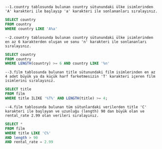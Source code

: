 `--1.country tablosunda bulunan country sütunundaki ülke isimlerinden 'A' karakteri ile başlayıp 'a' karakteri ile sonlananları sıralayınız.`
```SQL
SELECT country
FROM country
WHERE country LIKE 'A%a'
```

`--2.country tablosunda bulunan country sütunundaki ülke isimlerinden en az 6 karakterden oluşan ve sonu 'n' karakteri ile sonlananları sıralayınız.`
```SQL
SELECT country
FROM country
WHERE LENGTH(country) >= 6 AND country LIKE '%n'
```

`--3.film tablosunda bulunan title sütunundaki film isimlerinden en az 4 adet büyük ya da küçük harf farketmesizin 'T' karakteri içeren film isimlerini sıralayınız.`
```SQL
SELECT title
FROM film
WHERE title ILIKE '%T%' AND LENGTH(title) >= 4;
```

`--4.film tablosunda bulunan tüm sütunlardaki verilerden title 'C' karakteri ile başlayan ve uzunluğu (length) 90 dan büyük olan ve rental_rate 2.99 olan verileri sıralayınız.`
```SQL
SELECT *
FROM film 
WHERE title LIKE 'C%'
AND length > 90
AND rental_rate = 2.99
```


